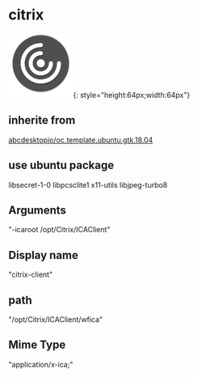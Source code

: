 # citrix
![icaclient.svg](/applications/icons/icaclient.svg){: style="height:64px;width:64px"}
## inherite from
[abcdesktopio/oc.template.ubuntu.gtk.18.04](abcdesktopio/oc.template.ubuntu.gtk.18.04.md)
## use ubuntu package
libsecret-1-0 libpcsclite1 x11-utils libjpeg-turbo8
## Arguments
"-icaroot /opt/Citrix/ICAClient"
## Display name
"citrix-client"
## path
"/opt/Citrix/ICAClient/wfica"
## Mime Type
"application/x-ica;"
